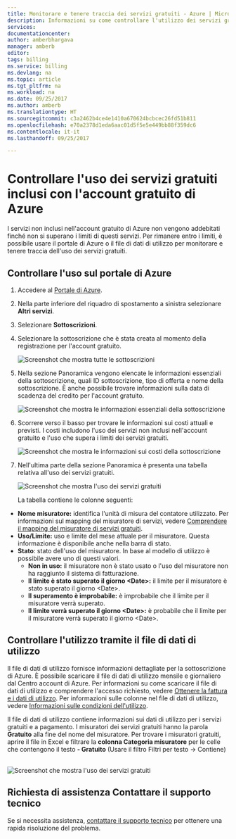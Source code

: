 ```yaml
---
title: Monitorare e tenere traccia dei servizi gratuiti - Azure | Microsoft Docs
description: Informazioni su come controllare l'utilizzo dei servizi gratuiti. Usare il portale di Azure e un file CSV relativo ai dati di utilizzo.
services: 
documentationcenter: 
author: amberbhargava
manager: amberb
editor: 
tags: billing
ms.service: billing
ms.devlang: na
ms.topic: article
ms.tgt_pltfrm: na
ms.workload: na
ms.date: 09/25/2017
ms.author: amberb
ms.translationtype: HT
ms.sourcegitcommit: c3a2462b4ce4e1410a670624bcbcec26fd51b811
ms.openlocfilehash: e70a2378d1eda6aac01d5f5e5e449bb88f359dc6
ms.contentlocale: it-it
ms.lasthandoff: 09/25/2017

---
```

# <a name="check-usage-of-free-services-included-with-your-azure-free-account"></a>Controllare l'uso dei servizi gratuiti inclusi con l'account gratuito di Azure 

I servizi non inclusi nell'account gratuito di Azure non vengono addebitati finché non si superano i limiti di questi servizi. Per rimanere entro i limiti, è possibile usare il portale di Azure o il file di dati di utilizzo per monitorare e tenere traccia dell'uso dei servizi gratuiti. 

## <a name="check-usage-on-the-azure-portal"></a>Controllare l'uso sul portale di Azure

1.  Accedere al [Portale di Azure]( http://portal.azure.com).

2.  Nella parte inferiore del riquadro di spostamento a sinistra selezionare **Altri servizi**.

3.  Selezionare **Sottoscrizioni**.

4.  Selezionare la sottoscrizione che è stata creata al momento della registrazione per l'account gratuito.

    ![Screenshot che mostra tutte le sottoscrizioni](./media/billing-check-usage-of-free-services/select-free-account-subscription.png)

5.  Nella sezione Panoramica vengono elencate le informazioni essenziali della sottoscrizione, quali ID sottoscrizione, tipo di offerta e nome della sottoscrizione. È anche possibile trovare informazioni sulla data di scadenza del credito per l'account gratuito.

    ![Screenshot che mostra le informazioni essenziali della sottoscrizione](./media/billing-check-usage-of-free-services/subscription-essential-information.png)

6.  Scorrere verso il basso per trovare le informazioni sui costi attuali e previsti. I costi includono l'uso dei servizi non inclusi nell'account gratuito e l'uso che supera i limiti dei servizi gratuiti. 

    ![Screenshot che mostra le informazioni sui costi della sottoscrizione](./media/billing-check-usage-of-free-services/subscription-cost-information.png)

7.  Nell'ultima parte della sezione Panoramica è presenta una tabella relativa all'uso dei servizi gratuiti. 

    ![Screenshot che mostra l'uso dei servizi gratuiti](./media/billing-check-usage-of-free-services/subscription-usage-free-services.png)

    La tabella contiene le colonne seguenti:

* **Nome misuratore:** identifica l'unità di misura del contatore utilizzato. Per informazioni sul mapping del misuratore di servizi, vedere [Comprendere il mapping del misuratore di servizi gratuiti](billing-understand-free-service-meter-mapping.md). 
* **Uso/Limite:** uso e limite del mese attuale per il misuratore. Questa informazione è disponibile anche nella barra di stato.
* **Stato**: stato dell'uso del misuratore. In base al modello di utilizzo è possibile avere uno di questi valori.
  * **Non in uso:** il misuratore non è stato usato o l'uso del misuratore non ha raggiunto il sistema di fatturazione.
  * **Il limite è stato superato il giorno \<Date>:** il limite per il misuratore è stato superato il giorno \<Date>.
  * **Il superamento è improbabile:** è improbabile che il limite per il misuratore verrà superato.
  * **Il limite verrà superato il giorno \<Date>:** è probabile che il limite per il misuratore verrà superato il giorno \<Date>.


## <a name="check-usage-through-the-usage-file"></a>Controllare l'utilizzo tramite il file di dati di utilizzo

Il file di dati di utilizzo fornisce informazioni dettagliate per la sottoscrizione di Azure. È possibile scaricare il file di dati di utilizzo mensile e giornaliero dal Centro account di Azure. Per informazioni su come scaricare il file di dati di utilizzo e comprendere l'accesso richiesto, vedere [Ottenere la fattura e i dati di utilizzo](billing-download-azure-invoice-daily-usage-date.md). Per informazioni sulle colonne nel file di dati di utilizzo, vedere [Informazioni sulle condizioni dell'utilizzo](billing-understand-your-usage.md). 

Il file di dati di utilizzo contiene informazioni sui dati di utilizzo per i servizi gratuiti e a pagamento. I misuratori dei servizi gratuiti hanno la parola **Gratuito** alla fine del nome del misuratore. Per trovare i misuratori gratuiti, aprire il file in Excel e filtrare la **colonna Categoria misuratore** per le celle che contengono il testo **- Gratuito** (Usare il filtro Filtri per testo &rarr; Contiene) &nbsp;

![Screenshot che mostra l'uso dei servizi gratuiti](./media/billing-check-usage-of-free-services/free-services-usage-csv.png)


## <a name="need-help-contact-support"></a>Richiesta di assistenza Contattare il supporto tecnico

Se si necessita assistenza, [contattare il supporto tecnico](https://portal.azure.com/?#blade/Microsoft_Azure_Support/HelpAndSupportBlade) per ottenere una rapida risoluzione del problema.

